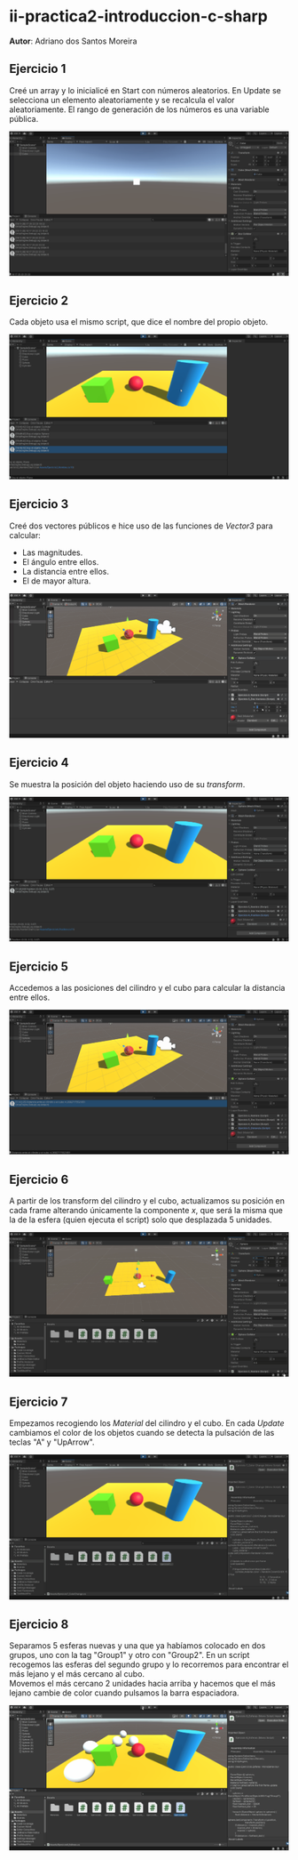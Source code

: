 # ii-practica2-introduccion-c-sharp
**Autor**: Adriano dos Santos Moreira

## Ejercicio 1
Creé un array y lo inicialicé en Start con números aleatorios. En Update se selecciona un elemento aleatoriamente y se recalcula el valor aleatoriamente.
El rango de generación de los números es una variable pública.

![ejercicio 1](gifs/ej1.gif)

## Ejercicio 2
Cada objeto usa el mismo script, que dice el nombre del propio objeto.

![ejercicio 2](gifs/ej2.gif)

## Ejercicio 3
Creé dos vectores públicos e hice uso de las funciones de *Vector3* para calcular:
- Las magnitudes.
- El ángulo entre ellos.
- La distancia entre ellos.
- El de mayor altura.

![ejercicio 3](gifs/ej3.gif)

## Ejercicio 4
Se muestra la posición del objeto haciendo uso de su *transform*.

![ejercicio 4](gifs/ej4.gif)

## Ejercicio 5
Accedemos a las posiciones del cilindro y el cubo para calcular la distancia entre ellos.

![ejercicio 5](gifs/ej5.gif)

## Ejercicio 6
A partir de los transform del cilindro y el cubo, actualizamos su posición en cada frame alterando únicamente la componente *x*, que será la misma que la de la esfera (quien ejecuta el script) solo que desplazada 5 unidades.

![ejercicio 6](gifs/ej6.gif)

## Ejercicio 7
Empezamos recogiendo los *Material* del cilindro y el cubo. En cada *Update* cambiamos el color de los objetos cuando se detecta la pulsación de las teclas "A" y "UpArrow".

![ejercicio 7](gifs/ej7.gif)

## Ejercicio 8
Separamos 5 esferas nuevas y una que ya habíamos colocado en dos grupos, uno con la tag "Group1" y otro con "Group2". En un script recogemos las esferas del segundo grupo y lo recorremos para encontrar el más lejano y el más cercano al cubo.   
Movemos el más cercano 2 unidades hacia arriba y hacemos que el más lejano cambie de color cuando pulsamos la barra espaciadora.


![ejercicio 8](gifs/ej8.gif)
